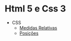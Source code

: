 # Html 5 e Css 3

- CSS
  - [Medidas Relativas](docs/MEDIDAS_RELATIVAS.md)
  - [Posições](docs/POSITIONS.md)
